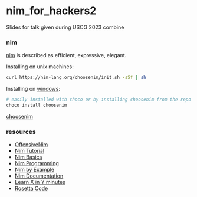 # nim_for_hackers2
Slides for talk given during USCG 2023 combine

### nim

[nim](https://nim-lang.org/) is described as efficient, expressive, elegant. 

Installing on unix machines:
```bash
curl https://nim-lang.org/choosenim/init.sh -sSf | sh
```

Installing on [windows](https://nim-lang.org/install_windows.html):
```bash
# easily installed with choco or by installing choosenim from the repo
choco install choosenim
```

[choosenim](https://github.com/dom96/choosenim)


### resources

- [OffensiveNim](https://github.com/byt3bl33d3r/OffensiveNim)
- [Nim Tutorial](https://nim-lang.org/docs/tut1.html)
- [Nim Basics](https://narimiran.github.io/nim-basics/)
- [Nim Programming](https://ssalewski.de/nimprogramming.html)
- [Nim by Example](https://nim-by-example.github.io/)
- [Nim Documentation](https://nim-lang.org/documentation.html)
- [Learn X in Y minutes](https://learnxinyminutes.com/docs/nim/)
- [Rosetta Code](https://rosettacode.org/wiki/Category:Nim)